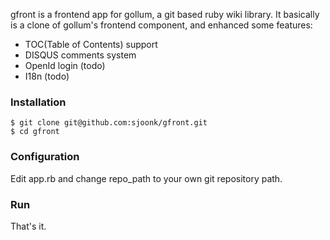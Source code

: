 gfront is a frontend app for gollum, a git based ruby wiki library. It basically is a clone of gollum's frontend component, and enhanced some features:

* TOC(Table of Contents) support
* DISQUS comments system
* OpenId login (todo)
* I18n (todo)

### Installation

	$ git clone git@github.com:sjoonk/gfront.git
	$ cd gfront

### Configuration

Edit app.rb and change repo_path to your own git repository path.

### Run

That's it.

